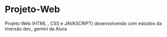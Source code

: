 # Projeto-Web
 Projeto Web (HTML , CSS e JAVASCRIPT) desenvolvendo com estudos da imersão dev_ gemini da Alura
